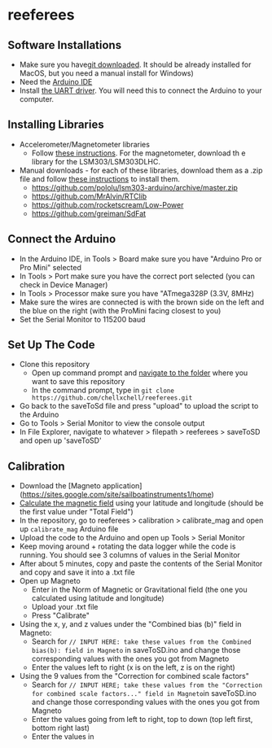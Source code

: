 # reeferees

## Software Installations
* Make sure you have[git downloaded](https://git-scm.com/downloads). It should be already installed for MacOS, but you need a manual install for Windows)
* Need the [Arduino IDE](https://www.arduino.cc/en/software)
* Install [the UART driver](https://ftdichip.com/drivers/vcp-drivers/). You will need this to connect the Arduino to your computer.

## Installing Libraries
* Accelerometer/Magnetometer libraries
  * Follow [these instructions](https://learn.adafruit.com/lsm303-accelerometer-slash-compass-breakout/coding#install-the-libraries-1512217-3). For the magnetometer, download th e library for the LSM303/LSM303DLHC.
* Manual downloads - for each of these libraries, download them as a .zip file and follow [these instructions](https://www.arduino.cc/en/Guide/Libraries) to install them.
  * https://github.com/pololu/lsm303-arduino/archive/master.zip
  * https://github.com/MrAlvin/RTClib
  * https://github.com/rocketscream/Low-Power
  * https://github.com/greiman/SdFat

## Connect the Arduino
* In the Arduino IDE, in Tools > Board make sure you have "Arduino Pro or Pro Mini" selected
* In Tools > Port make sure you have the correct port selected (you can check in Device Manager)
* In Tools > Processor make sure you have "ATmega328P (3.3V, 8MHz)
* Make sure the wires are connected is with the brown side on the left and the blue on the right (with the ProMini facing closest to you)
* Set the Serial Monitor to 115200 baud

## Set Up The Code
* Clone this repository
  * Open up command prompt and [navigate to the folder](https://www.digitalcitizen.life/command-prompt-how-use-basic-commands/) where you want to save this repository
  * In the command prompt, type in `git clone https://github.com/chellxchell/reeferees.git`
* Go back to the saveToSd file and press "upload" to upload the script to the Arduino
* Go to Tools > Serial Monitor to view the console output
* In File Explorer, navigate to whatever > filepath > reeferees > saveToSD and open up 'saveToSD'

## Calibration
* Download the [Magneto application] (https://sites.google.com/site/sailboatinstruments1/home)
* [Calculate the magnetic field](https://www.ngdc.noaa.gov/geomag/calculators/magcalc.shtml#igrfwmm) using your latitude and longitude (should be the first value under "Total Field")
* In the repository, go to reeferees > calibration > calibrate_mag and open up `calibrate_mag` Arduino file
* Upload the code to the Arduino and open up Tools > Serial Monitor
* Keep moving around + rotating the data logger while the code is running. You should see 3 columns of values in the Serial Monitor
* After about 5 minutes, copy and paste the contents of the Serial Monitor and copy and save it into a .txt file
* Open up Magneto
  * Enter in the Norm of Magnetic or Gravitational field (the one you calculated using latitude and longitude)
  * Upload your .txt file
  * Press "Calibrate"
* Using the x, y, and z values under the "Combined bias (b)" field in Magneto:
  * Search for `// INPUT HERE: take these values from the Combined bias(b): field in Magneto` in saveToSD.ino and change those corresponding values with the ones you got from Magneto
  * Enter the values left to right (x is on the left, z is on the right)
* Using the 9 values from the "Correction for combined scale factors"
  * Search for `// INPUT HERE; take these values from the "Correction for combined scale factors..." field in Magneto`in saveToSD.ino and change those corresponding values with the ones you got from Magneto
  * Enter the values going from left to right, top to down (top left first, bottom right last)
  * Enter the values in 
